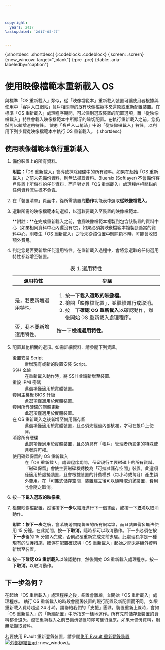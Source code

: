 ```yaml
---



copyright:
  years: 2017
lastupdated: "2017-05-17"


---
```


{:shortdesc: .shortdesc}
{:codeblock: .codeblock}
{:screen: .screen}
{:new_window: target="_blank"}
{:pre: .pre}
{:table: .aria-labeledby="caption"}

# 使用映像檔範本重新載入 OS
與標準「OS 重新載入」類似，從「映像檔範本」重新載入裝置可讓使用者根據與使用中「客戶入口網站」帳戶相關聯的既有映像檔範本來還原或重新配置裝置。在標準「OS 重新載入」處理程序期間，可以個別選取裝置的配置選項，而「從映像檔載入」特性會載入映像檔範本中所顯示的確切配置。在執行重新載入之前，您仍然可以新增選用特性。
使用「客戶入口網站」中的「從映像檔載入」特性，以利用下列步驟從映像檔範本中執行 OS 重新載入。
{:shortdesc}

## 使用映像檔範本執行重新載入
1. 備份裝置上的所有資料。
  
   **附註：**「OS 重新載入」會導致抹除硬碟中的所有資料。如果在起始「OS 重新載入」之前未先備份資料，則無法擷取資料。Bluemix (Softlayer) 不會備份客戶裝置上所儲存的任何資料，而且對於與「OS 重新載入」處理程序相關聯的任何資料流失概不負責。
  
2. 在「裝置清單」頁面中，從所需裝置的**動作**功能表中選取**從映像檔載入**。

3. 選取所需的映像檔範本勾選框，以選取要載入至裝置的映像檔範本。

   **附註：**在完成重新載入之前，會將映像檔範本複製到包含該裝置的資料中心（如果相同資料中心內還沒有它)。如果必須將映像檔範本複製到適當的資料中心，則發生「OS 重新載入」之後未從該位置中刪除範本時，可能會收取額外費用。
  
4. 判定您是否要新增任何選用特性。在重新載入過程中，會將您選取的任何選用特性都新增至裝置。
   
   <table>
   <CAPTION>表 1. 選用特性</CAPTION>
   <THEAD>
   <TR>
   <th>選用特性</th>
   <th>步驟</th>
   </TR>
   </THEAD>
   <TBODY>
   <tr>
   </tr>
   <tr>
   <td>是，我要新增選用特性。</td>
   <td>
   <ol>
   <li>按一下<b>載入選取的映像檔</b>。</li>
   <li>檢閱「映像檔配置」，並繼續進行或取消。</li>
   <li>按一下<b>確認 OS 重新載入</b>以確認動作，然後開始 OS 重新載入處理程序。</li>
   </ol>
   </td>
   </tr>
   <tr>
   <td>否，我不要新增選用特性。</td>
   <td>按一下<b>檢視選用特性</b>。</td>
   </tr>
   </TBODY>
   </table>

5. 配置其他相關的選項。如需詳細資料，請參閱下列資訊。
   
   <dl>
   <dt>後置安裝 Script</dt>
   <dd>新增現有或新的後置安裝 Script。</dd>
   <dt>SSH 金鑰</dt>
   <dd>在重新載入動作時，將 SSH 金鑰新增至裝置。</dd>
   <dt>重設 IPMI 密碼</dt>
   <dd> 此選項僅適用於實體裝置。</dd>
   <dt>套用主機板 BIOS 升級</dt>
   <dd>此選項僅適用於實體裝置。</dd>
   <dt>套用所有硬碟的韌體更新</dt>
   <dd>此選項僅適用於實體裝置。</dd>
   <dt>在 OS 重新載入之後新增至備用儲存區</dt>
   <dd>此選項僅適用於實體裝置，且必須先經過內部核准，才可在帳戶上使用。</dd>
   <dt>消除所有硬碟</dt>
   <dd> 此選項僅適用於實體裝置，且必須具有「帳戶」管理者所設定的特殊使用者許可權。</dd>
   <dt>使用磁碟保留的 OS 重新載入</dt>
   <dd>在「OS 重新載入」處理程序期間，保留現行主要磁碟上的所有資料。「磁碟保留」會使主要磁碟機轉換為「可攜式儲存空間」裝置。此選項僅適用於虛擬裝置，且會根據裝置的計費模式（每小時或每月）產生額外費用。在「可攜式儲存空間」裝置建立後可以隨時取消該裝置，費用也會隨之取消。</dd>
   </dl>

6. 按一下**載入選取的映像檔**。

7. 檢閱映像檔配置，然後按**下一步**以繼續進行下一個畫面，或按一下**取消**以取消動作。

   **附註：**按**下一步**之後，會系統地關閉裝置的所有網路埠，而且裝置最多無法使用 15 分鐘。在此期間，按一下**取消**，隨時都可以取消動作。下一步必須在按**下一步**後的 15 分鐘內完成，否則必須重新完成先前步驟。此處理程序是一種現有的防護措施，確保在配置確認與「OS 重新載入」起始之間未將額外資料新增至裝置。

8. 按一下**確認 OS 重新載入**以確認動作，然後開始 OS 重新載入處理程序。按一下**取消**，以取消動作。

## 下一步為何？
在起始「OS 重新載入」處理程序之後，裝置會離線，並開始「OS 重新載入」處理程序。
執行 OS 重新載入的時段會隨著裝置的現行配置及新配置而不同。
如果重新載入費時超過 24 小時，請聯絡我們的「支援」團隊。裝置重新上線時，會如「OS 重新載入」的「新建配置」中所指定一樣地運作。所有先前儲存至裝置的資料都會遺失，但在重新載入之前已備份裝置時即可進行還原。如果未備份資料，則無法擷取資料。

 若要使用 Evault 重新登錄裝置，請參閱[使用 Evault 重新登錄裝置 ![外部鏈結圖示](../icons/launch-glyph.svg "外部鏈結圖示")](https://knowledgelayer.softlayer.com/procedure/how-do-i-re-register-evault){: new_window}。
